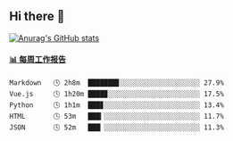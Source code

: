 ## Hi there 👋

[![Anurag's GitHub stats](https://github-readme-stats-orilights.vercel.app/api?username=orilights)](https://github.com/anuraghazra/github-readme-stats)

<!--
**OriLight152/OriLight152** is a ✨ _special_ ✨ repository because its `README.md` (this file) appears on your GitHub profile.

Here are some ideas to get you started:

- 🔭 I’m currently working on ...
- 🌱 I’m currently learning ...
- 👯 I’m looking to collaborate on ...
- 🤔 I’m looking for help with ...
- 💬 Ask me about ...
- 📫 How to reach me: ...
- 😄 Pronouns: ...
- ⚡ Fun fact: ...
-->

<!-- waka-box start -->
#### <a href="https://gist.github.com/92c8d5b388768c10efcba86e82b7c4fb" target="_blank">📊 每周工作报告</a>
```text
Markdown   🕓 2h8m  ███████▊░░░░░░░░░░░░░░░░░░░░ 27.9%
Vue.js     🕓 1h20m ████▉░░░░░░░░░░░░░░░░░░░░░░░ 17.5%
Python     🕓 1h1m  ███▊░░░░░░░░░░░░░░░░░░░░░░░░ 13.4%
HTML       🕓 53m   ███▎░░░░░░░░░░░░░░░░░░░░░░░░ 11.7%
JSON       🕓 52m   ███▏░░░░░░░░░░░░░░░░░░░░░░░░ 11.3%
```
<!-- Powered by https://github.com/journey-ad/waka-box-go . -->
<!-- waka-box end -->
